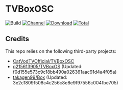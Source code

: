 # TVBoxOSC

![Build](https://shields.io/github/actions/workflow/status/cnvca/TVBoxOSC/test.yml?branch=master&logo=github&label=Build)
[![Channel](https://img.shields.io/badge/Follow-Telegram-blue.svg?logo=telegram)](https://t.me/TVBoxOSC)
[![Download](https://img.shields.io/github/v/release/cnvca/TVBoxOSC?color=orange&logoColor=orange&label=Download&logo=DocuSign)](https://github.com/cnvca/TVBoxOSC/releases/latest) 
[![Total](https://shields.io/github/downloads/cnvca/TVBoxOSC/total?logo=Bookmeter&label=Counts&logoColor=yellow&color=yellow)](https://github.com/cnvca/TVBoxOSC/releases)

## Credits
This repo relies on the following third-party projects:
- [CatVodTVOfficial/TVBoxOSC](https://github.com/CatVodTVOfficial/TVBoxOSC)
- [q215613905/TVBoxOS](https://github.com/q215613905/TVBoxOS) (Updated: f0d155e573c9c18bb490a026361aac91d4a4f05a)
- [takagen99/Box](https://github.com/takagen99/Box) (Updated: 3e2c1809f508c4c256c8e8e9f97556c004fbe705)
